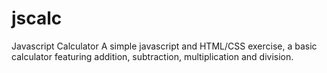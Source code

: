 # jscalc
Javascript Calculator 
A simple javascript and HTML/CSS exercise, a basic calculator featuring addition, subtraction, multiplication and division.
